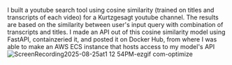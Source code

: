 I built a youtube search tool using cosine similarity (trained on titles and transcripts of each video) for a Kurtzgesagt youtube channel. The results are based on the similarity between user's input query with combination of transcripts and titles. I made an API out of this cosine similarity model using FastAPI, containzeried it, and posted it on Docker Hub, from where I was able to make an AWS ECS instance that hosts access to my model's API
![ScreenRecording2025-08-25at1 12 54PM-ezgif com-optimize](https://github.com/user-attachments/assets/39e6b115-3390-4651-86f7-848f96af763a)

